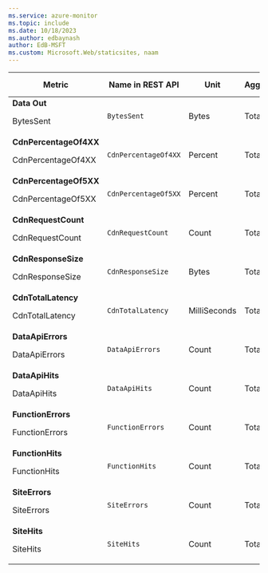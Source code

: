 ```yaml
---
ms.service: azure-monitor
ms.topic: include
ms.date: 10/18/2023
ms.author: edbaynash
author: EdB-MSFT
ms.custom: Microsoft.Web/staticsites, naam
---
```

<!--
NOTE:  This content is automatically generated using API calls to Azure. 
Any edits made on these files will be overwritten in the next run of the script. 
There is no benefit in editing these files directly.  
-->
  
  
|Metric|Name in REST API|Unit|Aggregation|Dimensions|Time Grains|DS Export|
|---|---|---|---|---|---|---|
|**Data Out**<p><p>BytesSent |`BytesSent` |Bytes |Total |\<none\>|PT5M, PT1H, P1D |Yes|
|**CdnPercentageOf4XX**<p><p>CdnPercentageOf4XX |`CdnPercentageOf4XX` |Percent |Total |\<none\>|PT5M, PT1H, P1D |Yes|
|**CdnPercentageOf5XX**<p><p>CdnPercentageOf5XX |`CdnPercentageOf5XX` |Percent |Total |\<none\>|PT5M, PT1H, P1D |Yes|
|**CdnRequestCount**<p><p>CdnRequestCount |`CdnRequestCount` |Count |Total |\<none\>|PT5M, PT1H, P1D |Yes|
|**CdnResponseSize**<p><p>CdnResponseSize |`CdnResponseSize` |Bytes |Total |\<none\>|PT5M, PT1H, P1D |Yes|
|**CdnTotalLatency**<p><p>CdnTotalLatency |`CdnTotalLatency` |MilliSeconds |Total |\<none\>|PT5M, PT1H, P1D |Yes|
|**DataApiErrors**<p><p>DataApiErrors |`DataApiErrors` |Count |Total |\<none\>|PT5M, PT1H, P1D |Yes|
|**DataApiHits**<p><p>DataApiHits |`DataApiHits` |Count |Total |\<none\>|PT5M, PT1H, P1D |Yes|
|**FunctionErrors**<p><p>FunctionErrors |`FunctionErrors` |Count |Total |\<none\>|PT5M, PT1H, P1D |Yes|
|**FunctionHits**<p><p>FunctionHits |`FunctionHits` |Count |Total |\<none\>|PT5M, PT1H, P1D |Yes|
|**SiteErrors**<p><p>SiteErrors |`SiteErrors` |Count |Total |\<none\>|PT5M, PT1H, P1D |Yes|
|**SiteHits**<p><p>SiteHits |`SiteHits` |Count |Total |\<none\>|PT5M, PT1H, P1D |Yes|
